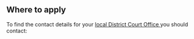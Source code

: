 ##  Where to apply

To find the contact details for your [ local District Court Office
](http://www.courts.ie/offices.nsf/WebCOByJurisdiction?Openview) you should
contact:
